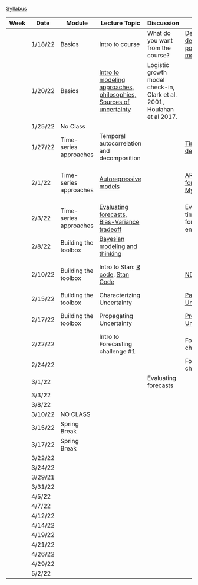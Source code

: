 [Syllabus](Syllabus.pdf)


|Week|Date   |Module                |Lecture Topic                                                     |Discussion                                                              |Lab                                                     |Reading                                                                                |
|----|-------|----------------------|------------------------------------------------------------------|------------------------------------------------------------------------|--------------------------------------------------------|---------------------------------------------------------------------------------------|
|    |1/18/22|Basics                |Intro to course                                                   |What do you want from the course?                                       |[Density-dependent population model](labs/intro2R.html) |                                                                                       |
|    |1/20/22|Basics                |[Intro to modeling approaches, philosophies, Sources of uncertainty](lectures/Lecture2.pdf)|Logistic growth model check-in, Clark et al. 2001, Houlahan et al 2017. |                                                        |[Clark et al. 2001](papers/Clark2001.pdf) , [Houlahan et al. 2017](papers/Houlahan2016.pdf)|
|    |1/25/22|No Class              |                                                                  |                                                                        |                                                        |                                                                                       |
|    |1/27/22|Time-series approaches|Temporal autocorrelation and decomposition                        |                                                                        |[Time-series decomposition](labs/ts_decomp_autocorr.html)                              |                                                                                       |
|    |2/1/22 |Time-series approaches|[Autoregressive models](lectures/ARmodels.pdf)                                             |                                                                        |[AR model forecasting](labs/ARmodel.html),  [My code](lectures/AR1model.R)                    |[Optional Reading: NEON working with time](https://www.neonscience.org/resources/learning-hub/tutorials/introduction-working-time-series-data-text-formats-r)                                                                 |
|    |2/3/22 |Time-series approaches|[Evaluating forecasts, Bias-Variance tradeoff](lectures/Lab2&3.pdf)                           |                                                                        |Evaluating time series forecasts [See end of lecture]                        |  Dietze Chapter 16                                                                                     |
|    |2/8/22 |Building the toolbox  |[Bayesian modeling and thinking](lectures/IntroToBayes.pdf)                                   |                                                                        |                                                        |         Dietze Chapter 5                                                                              |
|    |2/10/22|Building the toolbox  |Intro to Stan: [R code](lectures/StanSetup.R). [Stan Code](lectures/StanExample.stan)                                                   |                                                                        |[NDVI model](labs/IntroToStan.html)                           |    [Optional Reading: Stan intro]( https://ourcodingclub.github.io/tutorials/stan-intro/)                                                                                  |
|    |2/15/22|Building the toolbox  |Characterizing Uncertainty                                        |                                                                        |[Parameter Uncertainty](labs/IntroToStan_2.html)                         |                                                                                       |
|    |2/17/22|Building the toolbox  |Propagating Uncertainty                                           |                                                                        |[Process Uncertainty](labs/IntroToStan_3.html)                               |       Dietze Chapter 6 and 11                                                                                |
|    |2/22/22|                      |Intro to Forecasting challenge #1                                 |                                                                        |Forecasting challenge #1                                |                                                                                       |
|    |2/24/22|                      |                                                                  |                                                                        |Forecasting challenge #1                                |                                                                                       |
|    |3/1/22 |                      |                                                                  |Evaluating forecasts                                                    |                                                        |                                                                                       |
|    |3/3/22 |                      |                                                                  |                                                                        |                                                        |                                                                                       |
|    |3/8/22 |                      |                                                                  |                                                                        |                                                        |                                                                                       |
|    |3/10/22|NO CLASS              |                                |                                                                        |                          |                                                                                       |
|    |3/15/22|Spring Break          |                                                                  |                                                                        |                               |                                                                                       |
|    |3/17/22|Spring Break          |                                                                  |                                                 |                                                        |                                                                                       |
|    |3/22/22|                      |                                                                  |                                                                        |                                                        |                                                                                       |
|    |3/24/22|                      |                                                                  |                                                                        |                                                        |                                                                                       |
|    |3/29/21|                      |                                                                  |                                                                        |                                                        |                                                                                       |
|    |3/31/22|                      |                                                                  |                                                                        |                                                        |                                                                                       |
|    |4/5/22 |                      |                                                                  |                                                                        |                                                        |                                                                                       |
|    |4/7/22 |                      |                                                                  |                                                                        |                                                        |                                                                                       |
|    |4/12/22|                      |                                                                  |                                                                        |                                                        |                                                                                       |
|    |4/14/22|                      |                                                                  |                                                                        |                                                        |                                                                                       |
|    |4/19/22|                      |                                                                  |                                                                        |                                                        |                                                                                       |
|    |4/21/22|                      |                                                                  |                                                                        |                                                        |                                                                                       |
|    |4/26/22|                      |                                                                  |                                                                        |                                                        |                                                                                       |
|    |4/29/22|                      |                                                                  |                                                                        |                                                        |                                                                                       |
|    |5/2/22 |                      |                                                                  |                                                                        |                                                        |                                                                                       |

